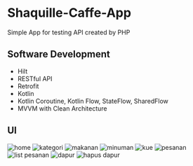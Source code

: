 # Shaquille-Caffe-App
Simple App for testing API created by PHP

## Software Development
- Hilt
- RESTful API
- Retrofit
- Kotlin
- Kotlin Coroutine, Kotlin Flow, StateFlow, SharedFlow
- MVVM with Clean Architecture


## UI

![home](https://user-images.githubusercontent.com/85094525/230771411-ef807eb0-575c-439e-bda0-41ef641ddcc5.jpg)
![kategori](https://user-images.githubusercontent.com/85094525/230771435-1deca418-1eb0-4c56-8843-fde31649c4d2.jpg)
![makanan](https://user-images.githubusercontent.com/85094525/230771452-4fdfd8e3-c3e8-41fb-86d2-d78300f7265f.jpg)
![minuman](https://user-images.githubusercontent.com/85094525/230771455-59e12816-da3e-43db-8bfc-ef93c4fc8569.jpg)
![kue](https://user-images.githubusercontent.com/85094525/230771463-4b5e5752-fe7b-44a3-81cb-e655fcde55c3.jpg)
![pesanan](https://user-images.githubusercontent.com/85094525/230771467-2ed9a41f-bd69-4b4b-82ff-fd1e35e6eafc.jpg)
![list pesanan](https://user-images.githubusercontent.com/85094525/230771470-98d668ba-6a49-4ecb-b02b-84bfb17b1ac0.jpg)
![dapur](https://user-images.githubusercontent.com/85094525/230771474-8a646a7b-c26d-4289-90ac-e186b419037e.jpg)
![hapus dapur](https://user-images.githubusercontent.com/85094525/230771479-b985e939-9179-4328-80ff-1a0e02bbfe0a.jpg)
